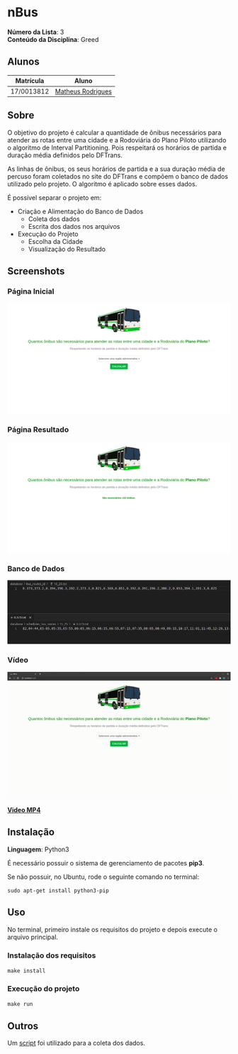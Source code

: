 # nBus

**Número da Lista**: 3<br>
**Conteúdo da Disciplina**: Greed<br>

## Alunos
| Matrícula | Aluno |
| -- | -- |
| 17/0013812 | [Matheus Rodrigues](https://github.com/rjoao) |

## Sobre 
O objetivo do projeto é calcular a quantidade de ônibus necessários para atender as rotas entre uma cidade e a Rodoviária do Plano Piloto utilizando o algoritmo de Interval Partitioning. Pois respeitará os horários de partida e duração média definidos pelo DFTrans.

As linhas de ônibus, os seus horários de partida e a sua duração média de percuso foram coletados no site do DFTrans e compõem o banco de dados utilizado pelo projeto. O algoritmo é aplicado sobre esses dados.

É possível separar o projeto em:
- Criação e Alimentação do Banco de Dados
  - Coleta dos dados
  - Escrita dos dados nos arquivos
- Execução do Projeto
  - Escolha da Cidade
  - Visualização do Resultado

## Screenshots

### Página Inicial
![Página Inicial](./static/screenshot_home.png)

### Página Resultado
![Página Resultado](./static/screenshot_result.png)

### Banco de Dados
![Banco de Dados](./static/screenshot_database.png)

### Vídeo
![Vídeo](./static/video.gif)

**[Video MP4](./static/video.mp4)**

## Instalação 
**Linguagem**: Python3<br>

É necessário possuir o sistema de gerenciamento de pacotes **pip3**.

Se não possuir, no Ubuntu, rode o seguinte comando no terminal:

```
sudo apt-get install python3-pip
```

## Uso 

No terminal, primeiro instale os requisitos do projeto e depois execute o arquivo principal.

### Instalação dos requisitos

```
make install
```

### Execução do projeto

```
make run
```

## Outros 
Um [script](./script/create_populate_database.py) foi utilizado para a coleta dos dados. 




